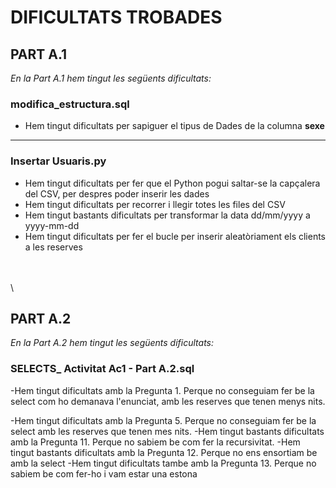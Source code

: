 # DIFICULTATS TROBADES

## PART A.1


  
 *En la Part A.1 hem tingut les següents dificultats:*
  

  
  
 
  
  ### modifica_estructura.sql
  - Hem tingut dificultats per sapiguer el tipus de Dades de la columna **sexe**
  
  ***
    
  ### Insertar Usuaris.py
  - Hem tingut dificultats per fer que el Python pogui saltar-se la capçalera del CSV, per despres poder inserir les dades
  - Hem tingut dificultats per recorrer i llegir totes les files del CSV
  - Hem tingut bastants dificultats per transformar la data dd/mm/yyyy a yyyy-mm-dd
  - Hem tingut dificultats per fer el bucle per inserir aleatòriament els clients a les reserves
  

\
\
\

## PART A.2


  
 *En la Part A.2 hem tingut les següents dificultats:*
  

  
  
 
  
  ### SELECTS_ Activitat Ac1 - Part A.2.sql
  -Hem tingut dificultats amb la Pregunta 1. Perque no conseguiam fer be la select com ho demanava l'enunciat, amb les         reserves que tenen menys nits.
  
-Hem tingut dificultats amb la Pregunta 5. Perque no conseguiam fer be la select amb les reserves que tenen mes nits.
-Hem tingut bastants dificultats amb la Pregunta 11. Perque no sabiem be com fer la recursivitat.
-Hem tingut bastants dificultats amb la Pregunta 12. Perque no ens ensortiam be amb la select
-Hem tingut dificultats tambe amb la Pregunta 13. Perque no sabiem be com fer-ho i vam estar una estona
  





